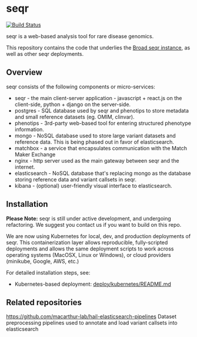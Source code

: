 
seqr 
====
[![Build Status](https://travis-ci.org/macarthur-lab/seqr.svg?branch=master)](https://travis-ci.org/macarthur-lab/seqr)

seqr is a web-based analysis tool for rare disease genomics.

This repository contains the code that underlies the [Broad seqr instance](http://seqr.broadinstitute.org), as well as other seqr deployments.

## Overview

seqr consists of the following components or micro-services:
- seqr - the main client-server application - javascript + react.js on the client-side, python + django on the server-side.
- postgres - SQL database used by seqr and phenotips to store metadata and small reference datasets (eg. OMIM, clinvar).
- phenotips - 3rd-party web-based tool for entering structured phenotype information.
- mongo - NoSQL database used to store large variant datasets and reference data. This is being phased out in favor of elasticsearch.
- matchbox - a service that encapsulates communication with the Match Maker Exchange
- nginx - http server used as the main gateway between seqr and the internet.
- elasticsearch - NoSQL database that's replacing mongo as the database storing reference data and variant callsets in seqr.
- kibana - (optional) user-friendly visual interface to elasticsearch.


## Installation

**Please Note:** seqr is still under active development, and undergoing refactoring. We suggest you contact us if you want to build on this repo.

We are now using Kubernetes for local, dev, and production deployments of seqr. This containerization layer allows reproducible, fully-scripted deployments and allows the same deployment scripts to work across operating systems (MacOSX, Linux or Windows), or cloud providers (minikube, Google, AWS, etc.)

For detailed installation steps, see:
* Kubernetes-based deployment: [deploy/kubernetes/README.md](deploy/kubernetes/README.md)

## Related repositories

https://github.com/macarthur-lab/hail-elasticsearch-pipelines
Dataset preprocessing pipelines used to annotate and load variant callsets into elasticsearch
